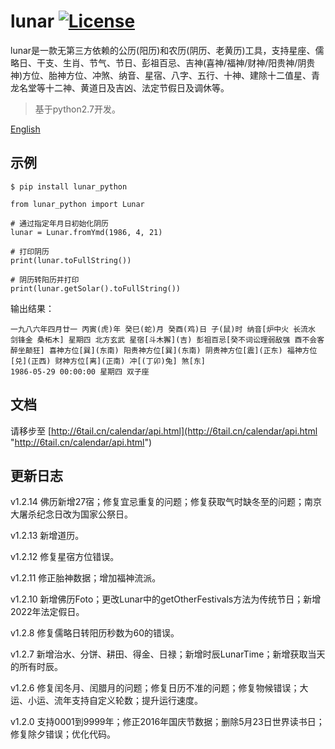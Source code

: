 # lunar [![License](https://img.shields.io/badge/license-MIT-4EB1BA.svg?style=flat-square)](https://github.com/6tail/lunar-python/blob/master/LICENSE)

lunar是一款无第三方依赖的公历(阳历)和农历(阴历、老黄历)工具，支持星座、儒略日、干支、生肖、节气、节日、彭祖百忌、吉神(喜神/福神/财神/阳贵神/阴贵神)方位、胎神方位、冲煞、纳音、星宿、八字、五行、十神、建除十二值星、青龙名堂等十二神、黄道日及吉凶、法定节假日及调休等。

> 基于python2.7开发。

[English](https://github.com/6tail/lunar-python/blob/master/README_EN.md)

## 示例

    $ pip install lunar_python
     
    from lunar_python import Lunar
     
    # 通过指定年月日初始化阴历
    lunar = Lunar.fromYmd(1986, 4, 21)
     
    # 打印阴历
    print(lunar.toFullString())
     
    # 阴历转阳历并打印
    print(lunar.getSolar().toFullString())

输出结果：

    一九八六年四月廿一 丙寅(虎)年 癸巳(蛇)月 癸酉(鸡)日 子(鼠)时 纳音[炉中火 长流水 剑锋金 桑柘木] 星期四 北方玄武 星宿[斗木獬](吉) 彭祖百忌[癸不词讼理弱敌强 酉不会客醉坐颠狂] 喜神方位[巽](东南) 阳贵神方位[巽](东南) 阴贵神方位[震](正东) 福神方位[兑](正西) 财神方位[离](正南) 冲[(丁卯)兔] 煞[东]
    1986-05-29 00:00:00 星期四 双子座

## 文档

请移步至 [http://6tail.cn/calendar/api.html](http://6tail.cn/calendar/api.html "http://6tail.cn/calendar/api.html")

## 更新日志

v1.2.14 佛历新增27宿；修复宜忌重复的问题；修复获取气时缺冬至的问题；南京大屠杀纪念日改为国家公祭日。

v1.2.13 新增道历。

v1.2.12 修复星宿方位错误。

v1.2.11 修正胎神数据；增加福神流派。

v1.2.10 新增佛历Foto；更改Lunar中的getOtherFestivals方法为传统节日；新增2022年法定假日。

v1.2.8 修复儒略日转阳历秒数为60的错误。

v1.2.7 新增治水、分饼、耕田、得金、日禄；新增时辰LunarTime；新增获取当天的所有时辰。

v1.2.6 修复闰冬月、闰腊月的问题；修复日历不准的问题；修复物候错误；大运、小运、流年支持自定义轮数；提升运行速度。

v1.2.0 支持0001到9999年；修正2016年国庆节数据；删除5月23日世界读书日；修复除夕错误；优化代码。
